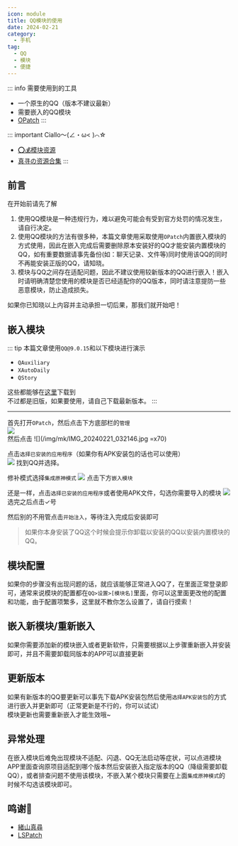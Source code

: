 ```yaml
---
icon: module
title: QQ模块的使用
date: 2024-02-21
category:
  - 手机
tag:
  - QQ
  - 模块
  - 便捷
---
```


<!-- more -->

::: info 需要使用到的工具

- 一个原生的QQ（版本不建议最新）
- 需要嵌入的QQ模块
- [OPatch](/apk/OPatch.apk)
  :::

::: important Ciallo～(∠・ω< )⌒☆

- [⭕💰模块资源](https://alist.botqsign.icu/)
- [真寻の资源合集](https://www.123pan.com/s/d2riVv-f6KKh.html)
  :::

## 前言

在开始前请先了解

1. 使用QQ模块是一种违规行为，难以避免可能会有受到官方处罚的情况发生，请自行决定。
1. 使用QQ模块的方法有很多种，本篇文章使用采取使用`OPatch`内置嵌入模块的方式使用，因此在嵌入完成后需要删除原本安装好的QQ才能安装内置模块的QQ，如有重要数据请事先备份(如：聊天记录、文件等)同时使用该QQ的同时不再能安装正版的QQ，请知晓。
1. 模块与QQ之间存在适配问题，因此不建议使用较新版本的QQ进行嵌入！嵌入时请明确清楚您使用的模块是否已经适配你的QQ版本，同时请注意提防一些恶意模块，防止造成损失。

如果你已知晓以上内容并主动承担一切后果，那我们就开始吧！

## 嵌入模块

::: tip
本篇文章使用`QQ@9.0.15`和以下模块进行演示

- `QAuxiliary`
- `XAutoDaily`
- `QStory`

这些都能够在[这里](https://www.123pan.com/s/4vaiVv-hixzH.html)下载到  
不过都是旧版，如果要使用，请自己下载最新版本。
:::

---

首先打开`OPatch`，然后点击下方底部栏的`管理`  
![](/img/mk/Screenshot_2024-02-21-03-10-38-479_org.lsposed.opatch-edit.jpg)  
然后点击
![](/img/mk/IMG_20240221_032146.jpg =x70)

点击`选择已安装的应用程序`（如果你有APK安装包的话也可以使用）  
![](/img/mk/Screenshot_2024-02-21-03-22-49-916_org.lsposed.opatch-edit.jpg)
找到QQ并选择。

修补模式选择`集成原神模式`
![](/img/mk/Screenshot_2024-02-21-04-15-26-903_org.lsposed.opatch-edit.jpg)
点击下方`嵌入模块`

还是一样，点击`选择已安装的应用程序`或者使用APK文件，勾选你需要导入的模块
![](/img/mk/IMG_20240221_042014.jpg)
选完之后点击✓号

然后别的不用管点击`开始注入`，等待注入完成后安装即可

> 如果你本身安装了QQ这个时候会提示你卸载以安装的QQ以安装内置模块的QQ。

## 模块配置

如果你的步骤没有出现问题的话，就应该能够正常进入QQ了，在里面正常登录即可，通常来说模块的配置都在`QQ>设置>[模块名]`里面，你可以这里面更改他的配置和功能，由于配置项繁多，这里就不教你怎么设置了，请自行摸索！

## 嵌入新模块/重新嵌入

如果你需要添加新的模块嵌入或者更新软件，只需要根据以上步骤重新嵌入并安装即可，并且不需要卸载同版本的APP可以直接更新

## 更新版本

如果有新版本的QQ要更新可以事先下载APK安装包然后使用`选择APK安装包`的方式进行嵌入并更新即可（正常更新是不行的，你可以试试）  
模块更新也需要重新嵌入才能生效哦~

## 异常处理

在嵌入模块后难免出现模块不适配、闪退、QQ无法启动等症状，可以点进模块APP里面查询原项目适配到哪个版本然后安装嵌入指定版本的QQ（降级需要卸载QQ），或者排查问题不使用该模块，不嵌入某个模块只需要在上面`集成原神模式`的时候不勾选该模块即可。

## 鸣谢🎉

- [緒山真尋](https://xs-plugin-web.static.hf.space)
- [LSPatch](https://github.com/LSPosed/LSPatch)
